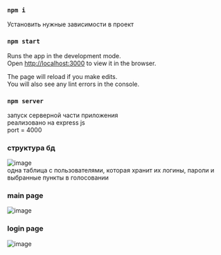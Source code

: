 ### `npm i`
Установить нужные зависимости в проект

### `npm start`

Runs the app in the development mode.\
Open [http://localhost:3000](http://localhost:3000) to view it in the browser.

The page will reload if you make edits.\
You will also see any lint errors in the console.

### `npm server`

запуск серверной части приложения <br/>
реализовано на express js <br/>
port = 4000

### структура бд
![image](https://user-images.githubusercontent.com/64567995/123546724-7422b600-d766-11eb-90bb-a82406897ac7.png)<br/>
одна таблица с пользователями, которая хранит их логины, пароли и выбранные пункты в голосовании

### main page
![image](https://user-images.githubusercontent.com/64567995/123546761-a502eb00-d766-11eb-9678-1dab4ea1bcfc.png)

### login page
![image](https://user-images.githubusercontent.com/64567995/123546767-adf3bc80-d766-11eb-8b93-9138b43b02cd.png)



